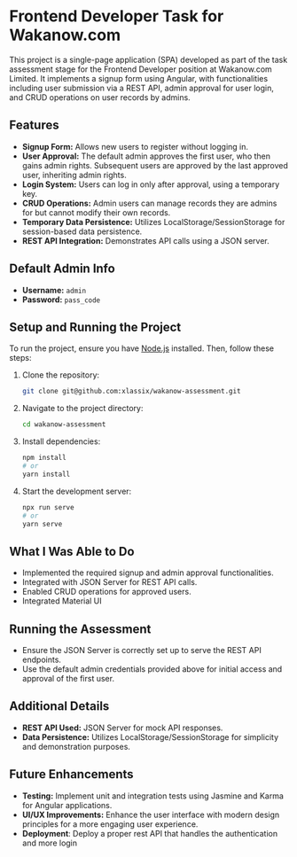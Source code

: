 # Frontend Developer Task for Wakanow.com

This project is a single-page application (SPA) developed as part of the task assessment stage for the Frontend Developer position at Wakanow.com Limited. It implements a signup form using Angular, with functionalities including user submission via a REST API, admin approval for user login, and CRUD operations on user records by admins.

## Features

- **Signup Form:** Allows new users to register without logging in.
- **User Approval:** The default admin approves the first user, who then gains admin rights. Subsequent users are approved by the last approved user, inheriting admin rights.
- **Login System:** Users can log in only after approval, using a temporary key.
- **CRUD Operations:** Admin users can manage records they are admins for but cannot modify their own records.
- **Temporary Data Persistence:** Utilizes LocalStorage/SessionStorage for session-based data persistence.
- **REST API Integration:** Demonstrates API calls using a JSON server.

## Default Admin Info

- **Username:** `admin`
- **Password:** `pass_code`


## Setup and Running the Project

To run the project, ensure you have [Node.js](https://nodejs.org/) installed. Then, follow these steps:

1. Clone the repository:
    ```bash
    git clone git@github.com:xlassix/wakanow-assessment.git
    ```
2. Navigate to the project directory:
    ```bash
    cd wakanow-assessment
    ```
3. Install dependencies:
    ```bash
    npm install
    # or
    yarn install
    ```
4. Start the development server:
    ```bash
    npx run serve
    # or
    yarn serve
    ```

## What I Was Able to Do

- Implemented the required signup and admin approval functionalities.
- Integrated with JSON Server for REST API calls.
- Enabled CRUD operations for approved users.
- Integrated Material UI


## Running the Assessment

- Ensure the JSON Server is correctly set up to serve the REST API endpoints.
- Use the default admin credentials provided above for initial access and approval of the first user.

## Additional Details

- **REST API Used:** JSON Server for mock API responses.
- **Data Persistence:** Utilizes LocalStorage/SessionStorage for simplicity and demonstration purposes.

## Future Enhancements

- **Testing:** Implement unit and integration tests using Jasmine and Karma for Angular applications.
- **UI/UX Improvements:** Enhance the user interface with modern design principles for a more engaging user experience.
- **Deployment**: Deploy a proper rest API that handles the authentication and more login
